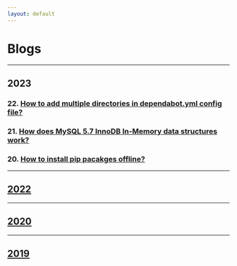 ```yaml
---
layout: default
---
```


# Blogs

---

## 2023

### 22. [How to add multiple directories in dependabot.yml config file?](./posts/2023/2023-02-20-multiple-directories-in-github-dependabot.md)

### 21. [How does MySQL 5.7 InnoDB In-Memory data structures work?](./posts/2023/2023-01-30-mysql-innodb-in-memory-data-structure.md)

### 20. [How to install pip pacakges offline?](./posts/2023/2023-01-16-install-pip-pacakge-offline.md)

---

## [2022](./2022.md)

---

## [2020](./2020.md)

---

## [2019](./2019.md)

